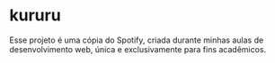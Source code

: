# kururu
Esse projeto é uma cópia do Spotify, criada durante minhas aulas de desenvolvimento web, única e exclusivamente para fins acadêmicos.
